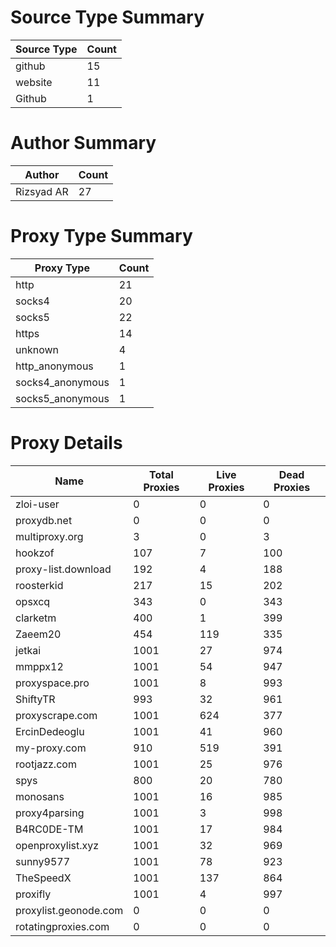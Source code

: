# Source Type Summary

| Source Type | Count |
|-------------|-------|
| github | 15 |
| website | 11 |
| Github | 1 |


# Author Summary

| Author | Count |
|--------|-------|
| Rizsyad AR | 27 |


# Proxy Type Summary

| Proxy Type | Count |
|------------|-------|
| http | 21 |
| socks4 | 20 |
| socks5 | 22 |
| https | 14 |
| unknown | 4 |
| http_anonymous | 1 |
| socks4_anonymous | 1 |
| socks5_anonymous | 1 |


# Proxy Details

| Name | Total Proxies | Live Proxies | Dead Proxies |
|------|---------------|--------------|---------------|
| zloi-user | 0 | 0 | 0 |
| proxydb.net | 0 | 0 | 0 |
| multiproxy.org | 3 | 0 | 3 |
| hookzof | 107 | 7 | 100 |
| proxy-list.download | 192 | 4 | 188 |
| roosterkid | 217 | 15 | 202 |
| opsxcq | 343 | 0 | 343 |
| clarketm | 400 | 1 | 399 |
| Zaeem20 | 454 | 119 | 335 |
| jetkai | 1001 | 27 | 974 |
| mmppx12 | 1001 | 54 | 947 |
| proxyspace.pro | 1001 | 8 | 993 |
| ShiftyTR | 993 | 32 | 961 |
| proxyscrape.com | 1001 | 624 | 377 |
| ErcinDedeoglu | 1001 | 41 | 960 |
| my-proxy.com | 910 | 519 | 391 |
| rootjazz.com | 1001 | 25 | 976 |
| spys | 800 | 20 | 780 |
| monosans | 1001 | 16 | 985 |
| proxy4parsing | 1001 | 3 | 998 |
| B4RC0DE-TM | 1001 | 17 | 984 |
| openproxylist.xyz | 1001 | 32 | 969 |
| sunny9577 | 1001 | 78 | 923 |
| TheSpeedX | 1001 | 137 | 864 |
| proxifly | 1001 | 4 | 997 |
| proxylist.geonode.com | 0 | 0 | 0 |
| rotatingproxies.com | 0 | 0 | 0 |
